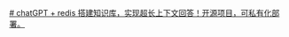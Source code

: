 [# chatGPT + redis 搭建知识库，实现超长上下文回答！开源项目，可私有化部署。](https://www.bilibili.com/video/BV1Wo4y1p7i1/?-Arouter=story&buvid=Z04E510301E2317E4258B86E9DE3EE9C4D01&is_story_h5=false&mid=VWzcmGUtEsG3cu5l2eCFlg%3D%3D&p=1&plat_id=163&share_from=ugc&share_medium=iphone&share_plat=ios&share_session_id=F142C9BA-9392-4636-A552-89A02240CBC9&share_source=WEIXIN&share_tag=s_i&timestamp=1680605301&unique_k=BtAWMOK&up_id=359811329)
